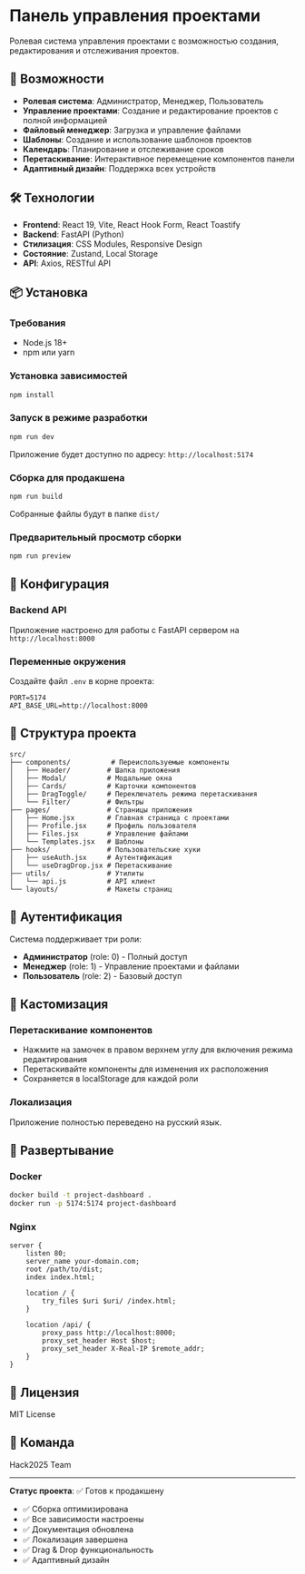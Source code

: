 # Панель управления проектами

Ролевая система управления проектами с возможностью создания, редактирования и отслеживания проектов.

## 🚀 Возможности

- **Ролевая система**: Администратор, Менеджер, Пользователь
- **Управление проектами**: Создание и редактирование проектов с полной информацией
- **Файловый менеджер**: Загрузка и управление файлами
- **Шаблоны**: Создание и использование шаблонов проектов
- **Календарь**: Планирование и отслеживание сроков
- **Перетаскивание**: Интерактивное перемещение компонентов панели
- **Адаптивный дизайн**: Поддержка всех устройств

## 🛠 Технологии

- **Frontend**: React 19, Vite, React Hook Form, React Toastify
- **Backend**: FastAPI (Python)
- **Стилизация**: CSS Modules, Responsive Design
- **Состояние**: Zustand, Local Storage
- **API**: Axios, RESTful API

## 📦 Установка

### Требования
- Node.js 18+
- npm или yarn

### Установка зависимостей
```bash
npm install
```

### Запуск в режиме разработки
```bash
npm run dev
```
Приложение будет доступно по адресу: `http://localhost:5174`

### Сборка для продакшена
```bash
npm run build
```
Собранные файлы будут в папке `dist/`

### Предварительный просмотр сборки
```bash
npm run preview
```

## 🔧 Конфигурация

### Backend API
Приложение настроено для работы с FastAPI сервером на `http://localhost:8000`

### Переменные окружения
Создайте файл `.env` в корне проекта:
```env
PORT=5174
API_BASE_URL=http://localhost:8000
```

## 🎯 Структура проекта

```
src/
├── components/          # Переиспользуемые компоненты
│   ├── Header/         # Шапка приложения
│   ├── Modal/          # Модальные окна
│   ├── Cards/          # Карточки компонентов
│   ├── DragToggle/     # Переключатель режима перетаскивания
│   └── Filter/         # Фильтры
├── pages/              # Страницы приложения
│   ├── Home.jsx        # Главная страница с проектами
│   ├── Profile.jsx     # Профиль пользователя
│   ├── Files.jsx       # Управление файлами
│   └── Templates.jsx   # Шаблоны
├── hooks/              # Пользовательские хуки
│   ├── useAuth.jsx     # Аутентификация
│   └── useDragDrop.jsx # Перетаскивание
├── utils/              # Утилиты
│   └── api.js          # API клиент
└── layouts/            # Макеты страниц
```

## 🔐 Аутентификация

Система поддерживает три роли:
- **Администратор** (role: 0) - Полный доступ
- **Менеджер** (role: 1) - Управление проектами и файлами
- **Пользователь** (role: 2) - Базовый доступ

## 🎨 Кастомизация

### Перетаскивание компонентов
- Нажмите на замочек в правом верхнем углу для включения режима редактирования
- Перетаскивайте компоненты для изменения их расположения
- Сохраняется в localStorage для каждой роли

### Локализация
Приложение полностью переведено на русский язык.

## 🚀 Развертывание

### Docker
```bash
docker build -t project-dashboard .
docker run -p 5174:5174 project-dashboard
```

### Nginx
```nginx
server {
    listen 80;
    server_name your-domain.com;
    root /path/to/dist;
    index index.html;

    location / {
        try_files $uri $uri/ /index.html;
    }

    location /api/ {
        proxy_pass http://localhost:8000;
        proxy_set_header Host $host;
        proxy_set_header X-Real-IP $remote_addr;
    }
}
```

## 📄 Лицензия

MIT License

## 🤝 Команда

Hack2025 Team

---

**Статус проекта**: ✅ Готов к продакшену
- ✅ Сборка оптимизирована
- ✅ Все зависимости настроены
- ✅ Документация обновлена
- ✅ Локализация завершена
- ✅ Drag & Drop функциональность
- ✅ Адаптивный дизайн
